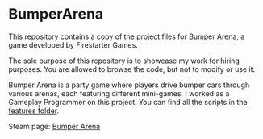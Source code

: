 # BumperArena

This repository contains a copy of the project files for Bumper Arena, a game developed by Firestarter Games.

The sole purpose of this repository is to showcase my work for hiring purposes. You are allowed to browse the code, but not to modify or use it.

Bumper Arena is a party game where players drive bumper cars through various arenas, each featuring different mini-games.
I worked as a Gameplay Programmer on this project. You can find all the scripts in the [features folder](https://github.com/ThomasMadarasz/BumperArena/tree/main/Assets/_/Features).

Steam page: [Bumper Arena](https://store.steampowered.com/app/2431850/Bumper_Arena/)
